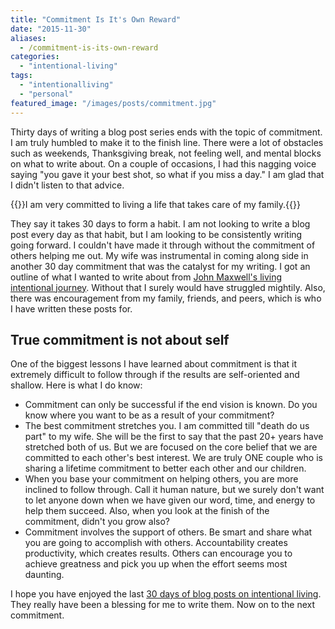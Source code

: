 ```yaml
---
title: "Commitment Is It's Own Reward"
date: "2015-11-30"
aliases:
  - /commitment-is-its-own-reward
categories: 
  - "intentional-living"
tags: 
  - "intentionalliving"
  - "personal"
featured_image: "/images/posts/commitment.jpg"
---
```


Thirty days of writing a blog post series ends with the topic of commitment. I am truly humbled to make it to the finish line. There were a lot of obstacles such as weekends, Thanksgiving break, not feeling well, and mental blocks on what to write about. On a couple of occasions, I had this nagging voice saying "you gave it your best shot, so what if you miss a day." I am glad that I didn't listen to that advice.

{{<featuredimage class="inline-feature-image">}}I am very committed to living a life that takes care of my family.{{</featuredimage>}}

They say it takes 30 days to form a habit. I am not looking to write a blog post every day as that habit, but I am looking to be consistently writing going forward. I couldn't have made it through without the commitment of others helping me out. My wife was instrumental in coming along side in another 30 day commitment that was the catalyst for my writing. I got an outline of what I wanted to write about from [John Maxwell's living intentional journey](http://intentionalliving.johnmaxwell.com/?trans=10235377f26b854538279564e535b1-35&aff_sub=). Without that I surely would have struggled mightily. Also, there was encouragement from my family, friends, and peers, which is who I have written these posts for.

## True commitment is not about self

One of the biggest lessons I have learned about commitment is that it extremely difficult to follow through if the results are self-oriented and shallow. Here is what I do know:

- Commitment can only be successful if the end vision is known. Do you know where you want to be as a result of your commitment?
- The best commitment stretches you. I am committed till "death do us part" to my wife. She will be the first to say that the past 20+ years have stretched both of us. But we are focused on the core belief that we are committed to each other's best interest. We are truly ONE couple who is sharing a lifetime commitment to better each other and our children.
- When you base your commitment on helping others, you are more inclined to follow through. Call it human nature, but we surely don't want to let anyone down when we have given our word, time, and energy to help them succeed. Also, when you look at the finish of the commitment, didn't you grow also?
- Commitment involves the support of others. Be smart and share what you are going to accomplish with others. Accountability creates productivity, which creates results. Others can encourage you to achieve greatness and pick you up when the effort seems most daunting.

I hope you have enjoyed the last [30 days of blog posts on intentional living](/categories/intentional-living). They really have been a blessing for me to write them. Now on to the next commitment.
